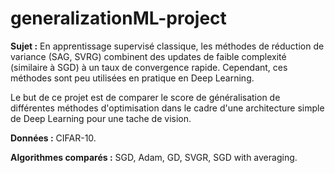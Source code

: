 # generalizationML-project

**Sujet :** En apprentissage supervisé classique, les méthodes de réduction de variance
(SAG, SVRG) combinent des updates de faible complexité (similaire à SGD) à
un taux de convergence rapide. Cependant, ces méthodes sont peu utilisées en
pratique en Deep Learning.

Le but de ce projet est de comparer le score de généralisation de différentes
méthodes d'optimisation dans le cadre d'une architecture simple de Deep
Learning pour une tache de vision.

**Données :** CIFAR-10.

**Algorithmes comparés :** SGD, Adam, GD, SVGR, SGD with averaging.
